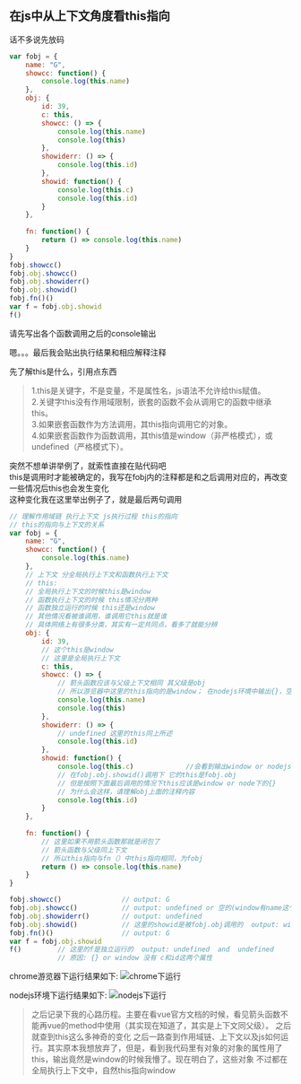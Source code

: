 ## 在js中从上下文角度看this指向

话不多说先放码
```js
var fobj = {
	name: "G",
	showcc: function() {
		console.log(this.name)
	},
	obj: {
		id: 39,
		c: this,				
		showcc: () => {
			console.log(this.name)
			console.log(this)
		},
		showiderr: () => {
			console.log(this.id)
		},
		showid: function() {
			console.log(this.c)				
			console.log(this.id)
		}
	},
	
	fn: function() {
		return () => console.log(this.name)
	}
}
fobj.showcc()
fobj.obj.showcc()
fobj.obj.showiderr()
fobj.obj.showid()			
fobj.fn()()			
var f = fobj.obj.showid
f()			
```
请先写出各个函数调用之后的console输出

嗯。。。最后我会贴出执行结果和相应解释注释

先了解this是什么，引用点东西
> 1.this是关键字，不是变量，不是属性名，js语法不允许给this赋值。  
2.关键字this没有作用域限制，嵌套的函数不会从调用它的函数中继承this。  
3.如果嵌套函数作为方法调用，其this指向调用它的对象。  
4.如果嵌套函数作为函数调用，其this值是window（非严格模式），或undefined（严格模式下）。  

突然不想单讲举例了，就索性直接在贴代码吧  
this是调用时才能被确定的，我写在fobj内的注释都是和之后调用对应的，再改变一些情况后this也会发生变化  
这种变化我在这里举出例子了，就是最后两句调用
```javascript
// 理解作用域链 执行上下文 js执行过程 this的指向
// this的指向与上下文的关系
var fobj = {
	name: "G",
	showcc: function() {
		console.log(this.name)
	},
	// 上下文 分全局执行上下文和函数执行上下文
	// this:
	// 全局执行上下文的时候this是window
	// 函数执行上下文的时候 this情况分两种
	// 函数独立运行的时候 this还是window
	// 其他情况看被谁调用，谁调用它this就是谁
	// 具体网络上有很多分类，其实有一定共同点，看多了就能分辨
	obj: {
		id: 39,
		// 这个this是window
		// 这里是全局执行上下文
		c: this,				
		showcc: () => {
			// 箭头函数应该与父级上下文相同 其父级是obj
			// 所以游览器中这里的this指向的是window； 在nodejs环境中输出{}，空对象
			console.log(this.name)
			console.log(this)
		},
		showiderr: () => {
			// undefined 这里的this同上所述
			console.log(this.id)
		},
		showid: function() {
			console.log(this.c)				//会看到输出window or nodejs环境下的{}
			// 在fobj.obj.showid()调用下 它的this是fobj.obj 
			// 但是按照下面最后调用的情况下this应该是window or node下的{} 
			// 为什么会这样，请理解obj上面的注释内容
			console.log(this.id)
		}
	},
	
	fn: function() {
		// 这里如果不用箭头函数那就是闭包了
		// 箭头函数与父级同上下文 
		// 所以this指向与fn（）中this指向相同，为fobj
		return () => console.log(this.name)
	}
}

fobj.showcc()				// output: G
fobj.obj.showcc()			// output: undefined or 空的(window有name这个属性但是是空的)  and   window or {}
fobj.obj.showiderr()		// output: undefined  
fobj.obj.showid()			// 这里的showid是被fobj.obj调用的  output: window or {}  and  39
fobj.fn()()					// output: G
var f = fobj.obj.showid		
f()			// 这里的f是独立运行的  output: undefined  and  undefined
			// 原因: {} or window 没有 c和id这两个属性
```

chrome游览器下运行结果如下: 
![chrome下运行](https://github.com/GuoYuefei/storage/blob/master/js/images/1903/chrometest.png?raw=true)

nodejs环境下运行结果如下:
![nodejs下运行](https://github.com/GuoYuefei/storage/blob/master/js/images/1903/nodetest.png?raw=true)


> 之后记录下我的心路历程。主要在看vue官方文档的时候，看见箭头函数不能再vue的method中使用（其实现在知道了，其实是上下文同父级）。 之后就查到this这么多神奇的变化
> 之后一路查到作用域链、上下文以及js如何运行。其实原本我想放弃了，但是，看到我代码里有对象的对象的属性用了this，输出竟然是window的时候我懵了。现在明白了，这些对象
> 不过都在全局执行上下文中，自然this指向window
